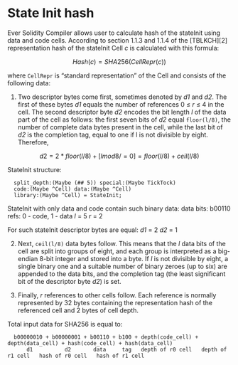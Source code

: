 # State Init hash

Ever Solidity Compiler allows user to calculate hash of the stateInit using data and code cells. 
According to section 1.1.3 and 1.1.4 of the [TBLKCH][2] representation hash of the stateInit Cell *c* is calculated with this formula:

```math
Hash(c) = SHA256(CellRepr(c))
```

where `CellRepr` is  “standard representation” of the Cell and consists of the following data:

1) Two descriptor bytes come first, sometimes denoted by *d1* and *d2*. The
   first of these bytes *d1* equals the number of references 0 ≤ *r* ≤ 4 in the cell.
   The second descriptor byte *d2* encodes the
   bit length *l* of the data part of the cell as follows: the first seven bits of
   *d2* equal `floor(l/8)`, the number of complete data bytes present in the cell,
   while the last bit of *d2* is the completion tag, equal to one if l is not
   divisible by eight. Therefore,

```math
d2 = 2 * floor(l/8) + [l mod 8 /= 0] = floor(l/8) + ceil(l/8)
```

StateInit structure:

```TLB
  split_depth:(Maybe (## 5)) special:(Maybe TickTock)
  code:(Maybe ^Cell) data:(Maybe ^Cell)
  library:(Maybe ^Cell) = StateInit;
```

StateInit with only data and code contain such binary data:
data bits: b00110
refs: 0 - code, 1 - data
*l* = 5
*r* = 2

For such stateInit descriptor bytes are equal:
*d1* = 2
*d2* = 1

2) Next, `ceil(l/8)` data bytes follow. This means that the *l* data bits of the
   cell are split into groups of eight, and each group is interpreted as a
   big-endian 8-bit integer and stored into a byte. If *l* is not divisible by
   eight, a single binary one and a suitable number of binary zeroes (up
   to six) are appended to the data bits, and the completion tag (the least
   significant bit of the descriptor byte *d2*) is set.

3) Finally, *r* references to other cells follow. Each reference is normally
   represented by 32 bytes containing the representation hash of the referenced
   cell and 2 bytes of cell depth.

Total input data for SHA256 is equal to:

```
  b00000010 + b00000001 + b00110 + b100 + depth(code_cell) + depth(data_cell) + hash(code_cell) + hash(data_cell)
      d1          d2       data     tag   depth of r0 cell   depth of r1 cell   hash of r0 cell   hash of r1 cell
```
